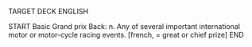 TARGET DECK
ENGLISH

START
Basic
Grand prix
Back: n. Any of several important international motor or motor-cycle racing events. [french, = great or chief prize]
END
